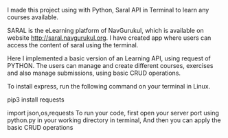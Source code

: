 I made this project using with Python, Saral API in Terminal to learn any courses available.

SARAL is the eLearning platform of NavGurukul, which is available on website http://saral.navgurukul.org. I have created app where users can access the content of saral using the terminal.

Here I implemented a basic version of an Learning API, using request of PYTHON. The users can manage and create different courses, exercises and also manage submissions, using basic CRUD operations.

To install express, run the following command on your terminal in Linux.

pip3 install requests

import json,os,requests
To run your code, first open your server port using python.py in your working directory in terminal, And then you can apply the basic CRUD operations
